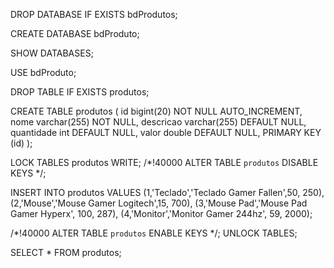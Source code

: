 DROP DATABASE IF EXISTS bdProdutos;

CREATE DATABASE bdProduto;

SHOW DATABASES;

USE bdProduto;


DROP TABLE IF EXISTS produtos;

CREATE TABLE produtos (
  id bigint(20) NOT NULL AUTO_INCREMENT,
  nome varchar(255) NOT NULL,
  descricao varchar(255) DEFAULT NULL,
  quantidade int DEFAULT NULL,
  valor double DEFAULT NULL,
  PRIMARY KEY (id)
);


LOCK TABLES produtos WRITE;
/*!40000 ALTER TABLE `produtos` DISABLE KEYS */;

INSERT INTO produtos VALUES
(1,'Teclado','Teclado Gamer Fallen',50, 250),
(2,'Mouse','Mouse Gamer Logitech',15, 700),
(3,'Mouse Pad','Mouse Pad Gamer Hyperx', 100, 287),
(4,'Monitor','Monitor Gamer 244hz', 59, 2000);

/*!40000 ALTER TABLE `produtos` ENABLE KEYS */;
UNLOCK TABLES;

SELECT * FROM produtos;
